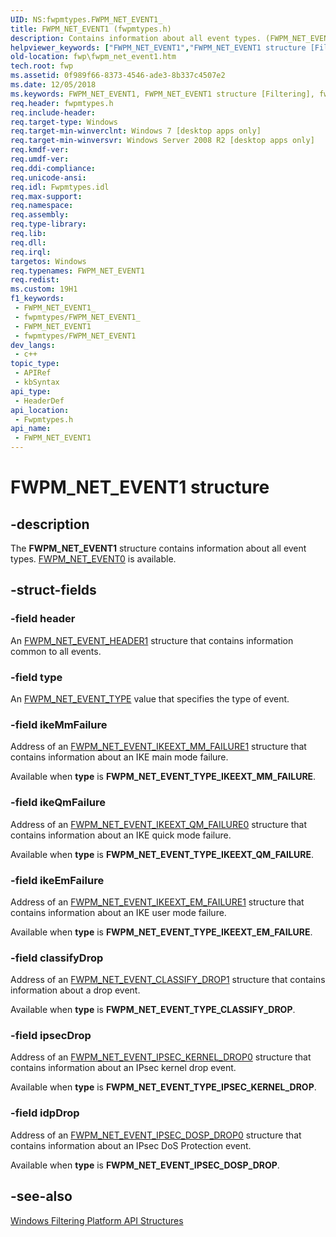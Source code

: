 ```yaml
---
UID: NS:fwpmtypes.FWPM_NET_EVENT1_
title: FWPM_NET_EVENT1 (fwpmtypes.h)
description: Contains information about all event types. (FWPM_NET_EVENT1)
helpviewer_keywords: ["FWPM_NET_EVENT1","FWPM_NET_EVENT1 structure [Filtering]","fwp.fwpm_net_event1","fwpmtypes/FWPM_NET_EVENT1"]
old-location: fwp\fwpm_net_event1.htm
tech.root: fwp
ms.assetid: 0f989f66-8373-4546-ade3-8b337c4507e2
ms.date: 12/05/2018
ms.keywords: FWPM_NET_EVENT1, FWPM_NET_EVENT1 structure [Filtering], fwp.fwpm_net_event1, fwpmtypes/FWPM_NET_EVENT1
req.header: fwpmtypes.h
req.include-header: 
req.target-type: Windows
req.target-min-winverclnt: Windows 7 [desktop apps only]
req.target-min-winversvr: Windows Server 2008 R2 [desktop apps only]
req.kmdf-ver: 
req.umdf-ver: 
req.ddi-compliance: 
req.unicode-ansi: 
req.idl: Fwpmtypes.idl
req.max-support: 
req.namespace: 
req.assembly: 
req.type-library: 
req.lib: 
req.dll: 
req.irql: 
targetos: Windows
req.typenames: FWPM_NET_EVENT1
req.redist: 
ms.custom: 19H1
f1_keywords:
 - FWPM_NET_EVENT1_
 - fwpmtypes/FWPM_NET_EVENT1_
 - FWPM_NET_EVENT1
 - fwpmtypes/FWPM_NET_EVENT1
dev_langs:
 - c++
topic_type:
 - APIRef
 - kbSyntax
api_type:
 - HeaderDef
api_location:
 - Fwpmtypes.h
api_name:
 - FWPM_NET_EVENT1
---
```


# FWPM_NET_EVENT1 structure


## -description

The **FWPM_NET_EVENT1** structure contains information about all event types.
[FWPM_NET_EVENT0](ns-fwpmtypes-fwpm_net_event0.md) is available.

## -struct-fields

### -field header

An [FWPM_NET_EVENT_HEADER1](ns-fwpmtypes-fwpm_net_event_header1.md) structure that contains information common to all events.

### -field type

An [FWPM_NET_EVENT_TYPE](ne-fwpmtypes-fwpm_net_event_type.md) value that specifies the type of event.

### -field ikeMmFailure

Address of an [FWPM_NET_EVENT_IKEEXT_MM_FAILURE1](ns-fwpmtypes-fwpm_net_event_ikeext_mm_failure1.md) structure that contains information about  an IKE main mode failure.

Available when **type** is **FWPM_NET_EVENT_TYPE_IKEEXT_MM_FAILURE**.

### -field ikeQmFailure

Address of an [FWPM_NET_EVENT_IKEEXT_QM_FAILURE0](ns-fwpmtypes-fwpm_net_event_ikeext_qm_failure0.md) structure that contains information about  an IKE quick mode failure.

Available when **type** is **FWPM_NET_EVENT_TYPE_IKEEXT_QM_FAILURE**.

### -field ikeEmFailure

Address of an [FWPM_NET_EVENT_IKEEXT_EM_FAILURE1](ns-fwpmtypes-fwpm_net_event_ikeext_em_failure1.md) structure that contains information about  an IKE user mode failure.

Available when **type** is **FWPM_NET_EVENT_TYPE_IKEEXT_EM_FAILURE**.

### -field classifyDrop

Address of an [FWPM_NET_EVENT_CLASSIFY_DROP1](ns-fwpmtypes-fwpm_net_event_classify_drop1.md) structure that contains information about  a drop event.

Available when **type** is **FWPM_NET_EVENT_TYPE_CLASSIFY_DROP**.

### -field ipsecDrop

Address of an [FWPM_NET_EVENT_IPSEC_KERNEL_DROP0](ns-fwpmtypes-fwpm_net_event_ipsec_kernel_drop0.md) structure that contains information about an IPsec kernel drop event.

Available when **type** is **FWPM_NET_EVENT_TYPE_IPSEC_KERNEL_DROP**.

### -field idpDrop

Address of an [FWPM_NET_EVENT_IPSEC_DOSP_DROP0](ns-fwpmtypes-fwpm_net_event_ipsec_dosp_drop0.md) structure that contains information about an IPsec DoS Protection event.

Available when **type** is **FWPM_NET_EVENT_IPSEC_DOSP_DROP**.

## -see-also

[Windows Filtering Platform  API Structures](/windows/desktop/FWP/fwp-structs)
